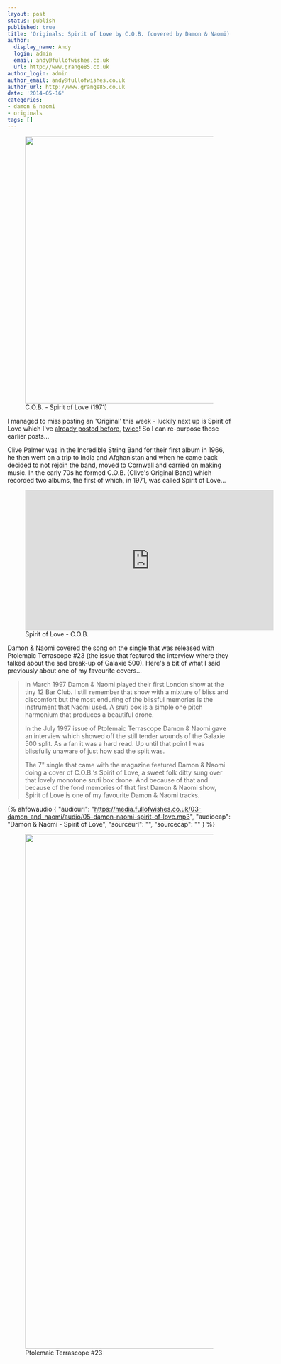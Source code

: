 ```yaml
---
layout: post
status: publish
published: true
title: 'Originals: Spirit of Love by C.O.B. (covered by Damon & Naomi)'
author:
  display_name: Andy
  login: admin
  email: andy@fullofwishes.co.uk
  url: http://www.grange85.co.uk
author_login: admin
author_email: andy@fullofwishes.co.uk
author_url: http://www.grange85.co.uk
date: '2014-05-16'
categories:
- damon & naomi
- originals
tags: []
---
```

<p><figure class="caption aligncenter"><img src="https://media.fullofwishes.co.uk/00-misc/pictures/cob-spirit-of-love.jpg" width="600" height="600" class /><figcaption class="caption-text"> C.O.B. - Spirit of Love (1971)</figcaption></figure>
I managed to miss posting an 'Original' this week - luckily next up is Spirit of Love which I've <a href="/2009/05/20/mp3-lost-tracks-5-damon-naomi-spirit-of-love/" title="Mp3: Lost tracks #5 – Damon & Naomi – Spirit of Love">already posted before</a>, <a href="/2011/11/04/audio-friday-recycling-damon-naomi-spirit-of-love/" title="Audio: Friday recycling: Damon & Naomi – Spirit of Love">twice</a>! So I can re-purpose those earlier posts...</p>
<p>Clive Palmer was in the Incredible String Band for their first album in 1966, he then went on a trip to India and Afghanistan and when he came back decided to not rejoin the band, moved to Cornwall and carried on making music. In the early 70s he formed C.O.B. (Clive's Original Band) which recorded two albums, the first of which, in 1971, was called Spirit of Love...<br />

<figure class="caption aligncenter"><iframe width="560" height="315" src="https://www.youtube.com/embed/marNtAKQObA" frameborder="0" allowfullscreen></iframe><figcaption class="caption-text">Spirit of Love - C.O.B.</figcaption></figure>

<p>Damon & Naomi covered the song on the single that was released with Ptolemaic Terrascope #23 (the issue that featured the interview where they talked about the sad break-up of Galaxie 500). Here's a bit of what I said previously about one of my favourite covers...</p>
<blockquote><p>
In March 1997 Damon & Naomi played their first London show at the tiny 12 Bar Club. I still remember that show with a mixture of bliss and discomfort but the most enduring of the blissful memories is the instrument that Naomi used. A sruti box is a simple one pitch harmonium that produces a beautiful drone.</p>
<p>In the July 1997 issue of Ptolemaic Terrascope Damon & Naomi gave an interview which showed off the still tender wounds of the Galaxie 500 split. As a fan it was a hard read. Up until that point I was blissfully unaware of just how sad the split was.</p>
<p>The 7" single that came with the magazine featured Damon & Naomi doing a cover of C.O.B.‘s Spirit of Love, a sweet folk ditty sung over that lovely monotone sruti box drone. And because of that and because of the fond memories of that first Damon & Naomi show, Spirit of Love is one of my favourite Damon & Naomi tracks.
</p></blockquote>

 {% ahfowaudio {
  "audiourl": "https://media.fullofwishes.co.uk/03-damon_and_naomi/audio/05-damon-naomi-spirit-of-love.mp3",
  "audiocap": "Damon & Naomi - Spirit of Love",
  "sourceurl": "",
  "sourcecap": ""
  } %}

<p><figure class="caption aligncenter"><img src="https://media.fullofwishes.co.uk/00-misc/pictures/ptolemaic-terrascope-no23.jpg" width="804" height="1157" class /><figcaption class="caption-text"> Ptolemaic Terrascope #23</figcaption></figure>
